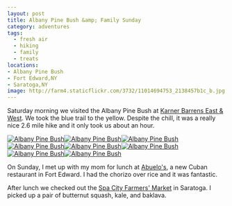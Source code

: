 ```yaml
---
layout: post
title: Albany Pine Bush &amp; Family Sunday
category: adventures
tags: 
  - fresh air
  - hiking
  - family
  - treats
locations: 
- Albany Pine Bush
- Fort Edward,NY
- Saratoga,NY
image: http://farm4.staticflickr.com/3732/11014694753_2138457b1c_b.jpg
---
```


Saturday morning we visited the Albany Pine Bush at [Karner Barrens East &amp; West](https://www.albanypinebush.org/recreation-center/trails-maps-and-conditions). We took the blue trail to the yellow. Despite the chill, it was a really nice 2.6 mile hike and it only took us about an hour.

<div class="photos">
<a href="http://www.flickr.com/photos/katydecorah/11014467535/" title="Albany Pine Bush by katydecorah, on Flickr"><img src="http://farm6.staticflickr.com/5476/11014467535_9997bb11dc_b.jpg" class="img-half" alt="Albany Pine Bush"></a><a href="http://www.flickr.com/photos/katydecorah/11014685923/" title="Albany Pine Bush by katydecorah, on Flickr"><img src="http://farm6.staticflickr.com/5481/11014685923_44beb03e51_b.jpg" class="img-half" alt="Albany Pine Bush"></a><a href="http://www.flickr.com/photos/katydecorah/11014469795/" title="Albany Pine Bush by katydecorah, on Flickr"><img src="http://farm4.staticflickr.com/3748/11014469795_9e8d7fd8de_b.jpg" class="img-half" alt="Albany Pine Bush"></a><a href="http://www.flickr.com/photos/katydecorah/11014481035/" title="Albany Pine Bush by katydecorah, on Flickr"><img src="http://farm4.staticflickr.com/3813/11014481035_1b4c1b5bf0_b.jpg" class="img-half" alt="Albany Pine Bush"></a><a href="http://www.flickr.com/photos/katydecorah/11014694753/" title="Albany Pine Bush by katydecorah, on Flickr"><img src="http://farm4.staticflickr.com/3732/11014694753_2138457b1c_b.jpg" class="pop-out" alt="Albany Pine Bush"></a><a href="http://www.flickr.com/photos/katydecorah/11014698393/" title="Albany Pine Bush by katydecorah, on Flickr"><img src="http://farm3.staticflickr.com/2820/11014698393_715ae65205_b.jpg" alt="Albany Pine Bush"></a><a href="http://www.flickr.com/photos/katydecorah/11014588346/" title="Albany Pine Bush by katydecorah, on Flickr"><img src="http://farm8.staticflickr.com/7434/11014588346_aa1e853894_b.jpg" class="img-half" alt="Albany Pine Bush"></a><a href="http://www.flickr.com/photos/katydecorah/11014591986/" title="Albany Pine Bush by katydecorah, on Flickr"><img src="http://farm6.staticflickr.com/5484/11014591986_910ff3031d_b.jpg" class="img-half" alt="Albany Pine Bush"></a>
</div>

On Sunday, I met up with my mom for lunch at [Abuelo's](https://www.facebook.com/pages/Abuelos-Cuban-Restaurant/563265377040082), a new Cuban restaurant in Fort Edward. I had the chorizo over rice and it was fantastic. 

After lunch we checked out the [Spa City Farmers' Market](http://spacitymarket.com/test/) in Saratoga. I picked up a pair of butternut squash, kale, and baklava.
